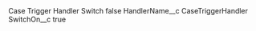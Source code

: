 <?xml version="1.0" encoding="UTF-8"?>
<CustomMetadata xmlns="http://soap.sforce.com/2006/04/metadata" xmlns:xsi="http://www.w3.org/2001/XMLSchema-instance" xmlns:xsd="http://www.w3.org/2001/XMLSchema">
    <label>Case Trigger Handler Switch</label>
    <protected>false</protected>
    <values>
        <field>HandlerName__c</field>
        <value xsi:type="xsd:string">CaseTriggerHandler</value>
    </values>
    <values>
        <field>SwitchOn__c</field>
        <value xsi:type="xsd:boolean">true</value>
    </values>
</CustomMetadata>
